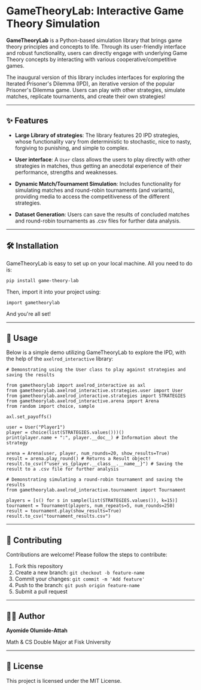 # GameTheoryLab: Interactive Game Theory Simulation

**GameTheoryLab** is a Python-based simulation library that brings game theory principles and concepts to life. Through its user-friendly interface and robust functionality, users can directly engage with underlying Game Theory concepts by interacting with various cooperative/competitive games.

The inaugural version of this library includes interfaces for exploring the Iterated Prisoner's Dilemma (IPD), an iterative version of the popular Prisoner's Dilemma game. Users can play with other strategies, simulate matches, replicate tournaments, and create their own strategies! 


---

## ✨ Features
- **Large Library of strategies**: The library features 20 IPD strategies, whose functionality vary from deterministic to stochastic, nice to nasty, forgiving to punishing, and simple to complex.

- **User interface**: A ``User`` class allows the users to play directly with other strategies in matches, thus getting an anecdotal experience of their performance, strengths and weaknesses.

- **Dynamic Match/Tournament Simulation**: Includes functionality for simulating matches and round-robin tournaments (and variants), providing media to access the competitiveness of the different strategies.

- **Dataset Generation**: Users can save the results of concluded matches and round-robin tournaments as .csv files for further data analysis.

---

## 🛠️ Installation

GameTheoryLab is easy to set up on your local machine. All you need to do is:

```pip install game-theory-lab```

Then, import it into your project using:

```import gametheorylab```

And you're all set!

---

## 🚀 Usage

Below is a simple demo utilizing GameTheoryLab to explore the IPD, with the help of the ``axelrod_interactive`` library:

```
# Demonstrating using the User class to play against strategies and saving the results

from gametheorylab import axelrod_interactive as axl
from gametheorylab.axelrod_interactive.strategies.user import User
from gametheorylab.axelrod_interactive.strategies import STRATEGIES
from gametheorylab.axelrod_interactive.arena import Arena
from random import choice, sample

axl.set_payoffs()

user = User("Player1")
player = choice(list(STRATEGIES.values()))()
print(player.name + ":", player.__doc__) # Information about the strategy

arena = Arena(user, player, num_rounds=20, show_results=True)
result = arena.play_round() # Returns a Result object!
result.to_csv(f"user_vs_{player.__class__.__name__}") # Saving the result to a .csv file for further analysis

# Demonstrating simulating a round-robin tournament and saving the results
from gametheorylab.axelrod_interactive.tournament import Tournament

players = [s() for s in sample(list(STRATEGIES.values()), k=15)]
tournament = Tournament(players, num_repeats=5, num_rounds=250)
result = tournament.play(show_results=True)
result.to_csv("tournament_results.csv")

```

---

## 🤝 Contributing

Contributions are welcome! Please follow the steps to contribute:

1. Fork this repository
2. Create a new branch: `git checkout -b feature-name`
3. Commit your changes: `git commit -m 'Add feature'`
4. Push to the branch: `git push origin feature-name`
5. Submit a pull request

---

## 🧑‍💻 Author

**Ayomide Olumide-Attah**

Math & CS Double Major at Fisk University

---

## 📄 License

This project is licensed under the MIT License.